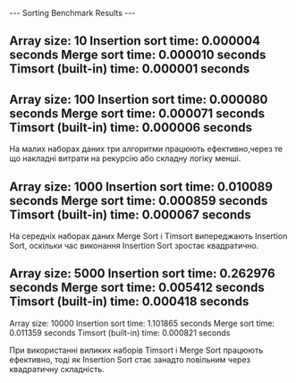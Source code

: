 --- Sorting Benchmark Results ---

Array size: 10
Insertion sort time: 0.000004 seconds
Merge sort time: 0.000010 seconds
Timsort (built-in) time: 0.000001 seconds
----------------------------------------

Array size: 100
Insertion sort time: 0.000080 seconds
Merge sort time: 0.000071 seconds
Timsort (built-in) time: 0.000006 seconds
----------------------------------------

На малих наборах даних три алгоритми працюють ефективно,через те що накладні витрати на рекурсію або складну логіку менші.

Array size: 1000
Insertion sort time: 0.010089 seconds
Merge sort time: 0.000859 seconds
Timsort (built-in) time: 0.000067 seconds
----------------------------------------

На середніх наборах даних Merge Sort і Timsort випереджають Insertion Sort, оскільки час виконання Insertion Sort зростає квадратично.

Array size: 5000
Insertion sort time: 0.262976 seconds
Merge sort time: 0.005412 seconds
Timsort (built-in) time: 0.000418 seconds
----------------------------------------

Array size: 10000
Insertion sort time: 1.101865 seconds
Merge sort time: 0.011359 seconds
Timsort (built-in) time: 0.000821 seconds

При використанні виликих наборів Timsort і Merge Sort працюють ефективно, тоді як Insertion Sort стає занадто повільним через квадратичну складність.

